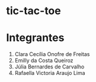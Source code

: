 # tic-tac-toe
<h1>Integrantes</h1>
<ol>
  <li>Clara Cecília Onofre de Freitas</li>
  <li>Emilly da Costa Queiroz</li>
  <li>Júlia Bernardes de Carvalho</li>
  <li>Rafaella Victoria Araujo Lima</li>
</ol>
